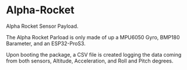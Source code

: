 # Alpha-Rocket
Alpha Rocket Sensor Payload.

The Alpha Rocket Parload is only made of up a MPU6050 Gyro, BMP180 Barameter, and an ESP32-ProS3.

Upon booting the package, a CSV file is created logging the data coming from both sensors, Altitude, Acceleration, and Roll and Pitch degrees.
